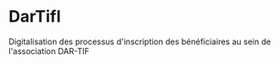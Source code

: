 # DarTifl
Digitalisation des processus d'inscription des bénéficiaires au sein de l'association DAR-TIF
